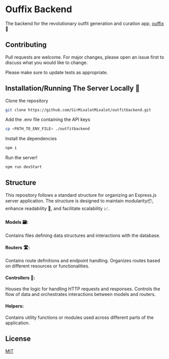 # Ouffix Backend

The backend for the revolutionary outfit generation and curation app, [ouffix](https://ouffix.com) 🚀

## Contributing 

Pull requests are welcome. For major changes, please open an issue first
to discuss what you would like to change.

Please make sure to update tests as appropriate.
## Installation/Running The Server Locally 📍

Clone the repository
```bash
git clone https://github.com/SirMixalotMixalot/outfitbackend.git
```
Add the .env file containing the API keys 
```bash
cp <PATH_TO_ENV_FILE> ./outfitbackend
```
Install the dependencies
```bash
npm i 
```
Run the server!
```bash
npm run devStart
```
## Structure
This repository follows a standard structure for organizing an Express.js server application. The structure is designed to maintain modularity📦, enhance readability 📖, and facilitate scalability 📈.

#### Models 🗃️:

Contains files defining data structures and interactions with the database.

#### Routers 🛣️:

Contains route definitions and endpoint handling.
Organizes routes based on different resources or functionalities.

#### Controllers 🌉:

Houses the logic for handling HTTP requests and responses.
Controls the flow of data and orchestrates interactions between models and routers.

#### Helpers:

Contains utility functions or modules used across different parts of the application.

## License

[MIT](https://choosealicense.com/licenses/mit/)